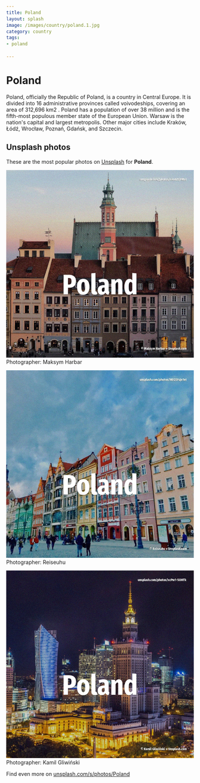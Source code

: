```yaml
---
title: Poland
layout: splash
image: /images/country/poland.1.jpg
category: country
tags:
- poland

---
```

# Poland

Poland, officially the Republic of Poland, is a country in Central Europe.
It is divided into 16 administrative provinces called voivodeships, covering an area of 312,696 km2 
.
Poland has a population of over 38 million and is the fifth-most populous member state of the 
European Union.
Warsaw is the nation's capital and largest metropolis.
 Other major cities include Kraków, Łódź, Wrocław, Poznań, Gdańsk, and Szczecin.

 
## Unsplash photos
These are the most popular photos on [Unsplash](https://unsplash.com) for **Poland**.
 
![Poland](/images/country/poland.1.jpg)
Photographer:  Maksym Harbar
 
![Poland](/images/country/poland.2.jpg)
Photographer:  Reiseuhu
 
![Poland](/images/country/poland.3.jpg)
Photographer:  Kamil Gliwiński
 
Find even more on [unsplash.com/s/photos/Poland](https://unsplash.com/s/photos/Poland)
 
